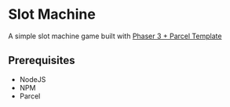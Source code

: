 # Slot Machine
A simple slot machine game built with <a href="https://github.com/ourcade/phaser3-parcel-template">Phaser 3 + Parcel Template</a>

## Prerequisites
<ul>
  <li>NodeJS</li>
  <li>NPM</li>
  <li>Parcel</li>
</ul>